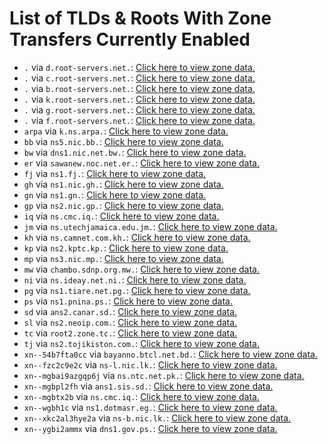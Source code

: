 # List of TLDs & Roots With Zone Transfers Currently Enabled

* `.` via `d.root-servers.net.`: [Click here to view zone data.](archives/root/d.root-servers.net.zone)
* `.` via `c.root-servers.net.`: [Click here to view zone data.](archives/root/c.root-servers.net.zone)
* `.` via `b.root-servers.net.`: [Click here to view zone data.](archives/root/b.root-servers.net.zone)
* `.` via `k.root-servers.net.`: [Click here to view zone data.](archives/root/k.root-servers.net.zone)
* `.` via `g.root-servers.net.`: [Click here to view zone data.](archives/root/g.root-servers.net.zone)
* `.` via `f.root-servers.net.`: [Click here to view zone data.](archives/root/f.root-servers.net.zone)
* `arpa` via `k.ns.arpa.`: [Click here to view zone data.](archives/arpa/k.ns.arpa.zone)
* `bb` via `ns5.nic.bb.`: [Click here to view zone data.](archives/bb/ns5.nic.bb.zone)
* `bw` via `dns1.nic.net.bw.`: [Click here to view zone data.](archives/bw/dns1.nic.net.bw.zone)
* `er` via `sawanew.noc.net.er.`: [Click here to view zone data.](archives/er/sawanew.noc.net.er.zone)
* `fj` via `ns1.fj.`: [Click here to view zone data.](archives/fj/ns1.fj.zone)
* `gh` via `ns1.nic.gh.`: [Click here to view zone data.](archives/gh/ns1.nic.gh.zone)
* `gn` via `ns1.gn.`: [Click here to view zone data.](archives/gn/ns1.gn.zone)
* `gp` via `ns2.nic.gp.`: [Click here to view zone data.](archives/gp/ns2.nic.gp.zone)
* `iq` via `ns.cmc.iq.`: [Click here to view zone data.](archives/iq/ns.cmc.iq.zone)
* `jm` via `ns.utechjamaica.edu.jm.`: [Click here to view zone data.](archives/jm/ns.utechjamaica.edu.jm.zone)
* `kh` via `ns.camnet.com.kh.`: [Click here to view zone data.](archives/kh/ns.camnet.com.kh.zone)
* `kp` via `ns2.kptc.kp.`: [Click here to view zone data.](archives/kp/ns2.kptc.kp.zone)
* `mp` via `ns3.nic.mp.`: [Click here to view zone data.](archives/mp/ns3.nic.mp.zone)
* `mw` via `chambo.sdnp.org.mw.`: [Click here to view zone data.](archives/mw/chambo.sdnp.org.mw.zone)
* `ni` via `ns.ideay.net.ni.`: [Click here to view zone data.](archives/ni/ns.ideay.net.ni.zone)
* `pg` via `ns1.tiare.net.pg.`: [Click here to view zone data.](archives/pg/ns1.tiare.net.pg.zone)
* `ps` via `ns1.pnina.ps.`: [Click here to view zone data.](archives/ps/ns1.pnina.ps.zone)
* `sd` via `ans2.canar.sd.`: [Click here to view zone data.](archives/sd/ans2.canar.sd.zone)
* `sl` via `ns2.neoip.com.`: [Click here to view zone data.](archives/sl/ns2.neoip.com.zone)
* `tc` via `root2.zone.tc.`: [Click here to view zone data.](archives/tc/root2.zone.tc.zone)
* `tj` via `ns2.tojikiston.com.`: [Click here to view zone data.](archives/tj/ns2.tojikiston.com.zone)
* `xn--54b7fta0cc` via `bayanno.btcl.net.bd.`: [Click here to view zone data.](archives/xn--54b7fta0cc/bayanno.btcl.net.bd.zone)
* `xn--fzc2c9e2c` via `ns-l.nic.lk.`: [Click here to view zone data.](archives/xn--fzc2c9e2c/ns-l.nic.lk.zone)
* `xn--mgbai9azgqp6j` via `ns.ntc.net.pk.`: [Click here to view zone data.](archives/xn--mgbai9azgqp6j/ns.ntc.net.pk.zone)
* `xn--mgbpl2fh` via `ans1.sis.sd.`: [Click here to view zone data.](archives/xn--mgbpl2fh/ans1.sis.sd.zone)
* `xn--mgbtx2b` via `ns.cmc.iq.`: [Click here to view zone data.](archives/xn--mgbtx2b/ns.cmc.iq.zone)
* `xn--wgbh1c` via `ns1.dotmasr.eg.`: [Click here to view zone data.](archives/xn--wgbh1c/ns1.dotmasr.eg.zone)
* `xn--xkc2al3hye2a` via `ns-b.nic.lk.`: [Click here to view zone data.](archives/xn--xkc2al3hye2a/ns-b.nic.lk.zone)
* `xn--ygbi2ammx` via `dns1.gov.ps.`: [Click here to view zone data.](archives/xn--ygbi2ammx/dns1.gov.ps.zone)
